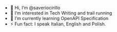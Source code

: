 - 👋 Hi, I’m @saveriocirillo
- 👀 I’m interested in Tech Writing and trail running
- 🌱 I’m currently learning OpenAPI Specification
- ⚡ Fun fact: I speak Italian, English and Polish.
